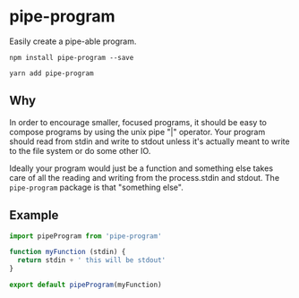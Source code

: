 # pipe-program

Easily create a pipe-able program. 

`npm install pipe-program --save`

`yarn add pipe-program`

## Why

In order to encourage smaller, focused programs, it should be easy to compose programs by using the unix pipe "|" operator. 
Your program should read from stdin and write to stdout unless it's actually meant to write to the file system or do some other IO.

Ideally your program would just be a function and something else takes care of all the reading and writing from the process.stdin and stdout.
The `pipe-program` package is that "something else".

## Example

```js
import pipeProgram from 'pipe-program'

function myFunction (stdin) {
  return stdin + ' this will be stdout'
}

export default pipeProgram(myFunction)
```
